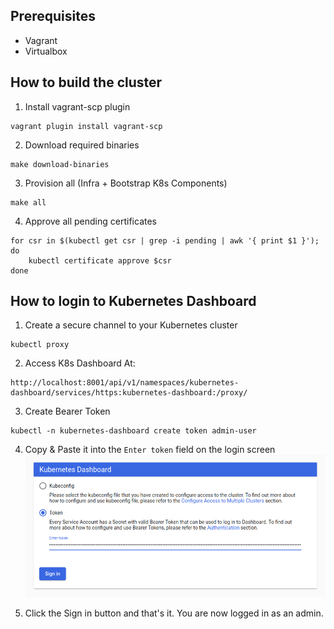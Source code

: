 ## Prerequisites
- Vagrant
- Virtualbox

## How to build the cluster
1. Install vagrant-scp plugin
```
vagrant plugin install vagrant-scp
```
2. Download required binaries
```
make download-binaries
```
3. Provision all (Infra + Bootstrap K8s Components)
```
make all
```
4. Approve all pending certificates
```
for csr in $(kubectl get csr | grep -i pending | awk '{ print $1 }'); do
    kubectl certificate approve $csr
done
```

## How to login to Kubernetes Dashboard
1. Create a secure channel to your Kubernetes cluster
```
kubectl proxy
```
2. Access K8s Dashboard At:
```
http://localhost:8001/api/v1/namespaces/kubernetes-dashboard/services/https:kubernetes-dashboard:/proxy/
```
3. Create Bearer Token
```
kubectl -n kubernetes-dashboard create token admin-user
```
4. Copy & Paste it into the `Enter token` field on the login screen
![alt text](doc/signin.png?raw=true)

5. Click the Sign in button and that's it. You are now logged in as an admin.

